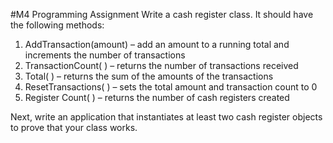 #M4 Programming Assignment
Write a cash register class. It should have the following methods:


1. AddTransaction(amount) – add an amount to a running total and increments the number of transactions
2. TransactionCount( ) – returns the number of transactions received
3. Total( ) – returns the sum of the amounts of the transactions
4. ResetTransactions( ) – sets the total amount and transaction count to 0
4. Register Count( ) – returns the number of cash registers created

Next, write an application that instantiates at least two cash register objects to prove that your class works.